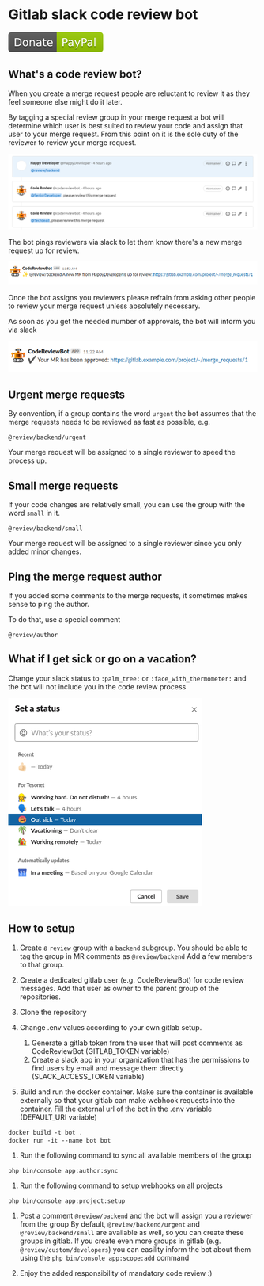 # Gitlab slack code review bot

[![Donate](doc/img/paypal-green.svg)](https://www.paypal.com/donate?business=TRZXP9M47HZMJ&item_name=CodeReviewBot&currency_code=EUR)

## What's a code review bot?

When you create a merge request people are reluctant to review it as they feel someone else might do it later.

By tagging a special review group in your merge request a bot will determine which user is best suited to review your code and assign that user to your merge request. From this point on it is the sole duty of the reviewer to review your merge request.

![image](doc/img/assigned-authors.png)

The bot pings reviewers via slack to let them know there's a new merge request up for review.

![image](doc/img/ping-about-review.png)

Once the bot assigns you reviewers please refrain from asking other people to review your merge request unless absolutely necessary.

As soon as you get the needed number of approvals, the bot will inform you via slack

![image](doc/img/ping-about-approval.png)

## Urgent merge requests
By convention, if a group contains the word `urgent` the bot assumes that the merge requests needs to be reviewed as fast as possible, e.g.

```
@review/backend/urgent
```

Your merge request will be assigned to a single reviewer to speed the process up. 

## Small merge requests
If your code changes are relatively small, you can use the group with the word `small` in it.

```
@review/backend/small
```

Your merge request will be assigned to a single reviewer since you only added minor changes.

## Ping the merge request author
If you added some comments to the merge requests, it sometimes makes sense to ping the author.

To do that, use a special comment

```
@review/author
```

## What if I get sick or go on a vacation?

Change your slack status to `:palm_tree:` or `:face_with_thermometer:` and the bot will not include you in the code review process

![image](doc/img/status-tracking.png)

## How to setup

1.  Create a `review` group with a `backend` subgroup.
You should be able to tag the group in MR comments as `@review/backend`
Add a few members to that group.

1.  Create a dedicated gitlab user (e.g. CodeReviewBot) for code review messages. 
Add that user as owner to the parent group of the repositories.  

1.  Clone the repository

1.  Change .env values according to your own gitlab setup.
    1.  Generate a gitlab token from the user that will post comments as CodeReviewBot (GITLAB_TOKEN variable)
    1.  Create a slack app in your organization that has the permissions to find users by email and message them directly (SLACK_ACCESS_TOKEN variable)

1.  Build and run the docker container.
Make sure the container is available externally so that your gitlab can make webhook requests into the container.
Fill the external url of the bot in the .env variable (DEFAULT_URI variable)

```
docker build -t bot .
docker run -it --name bot bot
```

1.  Run the following command to sync all available members of the group

```
php bin/console app:author:sync
```

1.  Run the following command to setup webhooks on all projects

```
php bin/console app:project:setup
```

1.  Post a comment `@review/backend` and the bot will assign you a reviewer from the group
By default, `@review/backend/urgent` and `@review/backend/small` are available as well, so you can create these groups in gitlab.
If you create even more groups in gitlab (e.g. `@review/custom/developers`) you can easility
inform the bot about them using the `php bin/console app:scope:add` command

1.  Enjoy the added responsibility of mandatory code review :)
